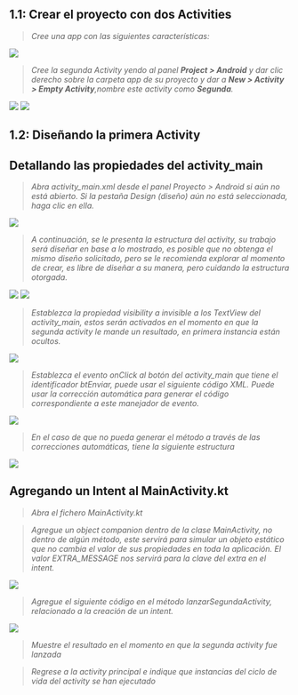 ## 1.1: Crear el proyecto con dos Activities

> *Cree una app con las siguientes características:*

<img src="medios\1.png"/>

> *Cree la segunda Activity yendo al panel **Project > Android** y dar clic derecho sobre la carpeta app de su proyecto y dar a **New > Activity > Empty Activity**,nombre este activity como **Segunda**.*

<img src="medios\2.png"/>
<img src="medios\3.png"/>


## 1.2: Diseñando la primera Activity 

## Detallando las propiedades del activity_main

> *Abra activity_main.xml desde el panel Proyecto > Android si aún no está abierto. Si la pestaña Design (diseño) aún no está seleccionada, haga clic en ella.*

<img src="medios\4.png"/>

> *A continuación, se le presenta la estructura del activity, su trabajo será diseñar en base a lo mostrado, es posible que no obtenga el mismo diseño solicitado, pero se le recomienda explorar al momento de crear, es libre de diseñar a su manera, pero cuidando la estructura otorgada.*

<img src="medios\6.png"/>
<img src="medios\7.png"/>

> *Establezca la propiedad visibility a invisible a los TextView del activity_main, estos serán activados en el momento en que la segunda activity le mande un resultado, en primera instancia están ocultos.*

<img src="medios\5.png"/>

> *Establezca el evento onClick al botón del activity_main que tiene el identificador btEnviar, puede usar el siguiente código XML. Puede usar la corrección automática para generar el código correspondiente a este manejador de evento.*

<img src="medios\8.png"/>

> *En el caso de que no pueda generar el método a través de las correcciones automáticas, tiene la siguiente estructura*

<img src="medios\9.png"/>

## Agregando un Intent al MainActivity.kt

> *Abra el fichero MainActivity.kt*

> *Agregue un object companion dentro de la clase MainActivity, no dentro de algún método, este servirá para simular un objeto estático que no cambia el valor de sus propiedades en toda la aplicación. El valor EXTRA_MESSAGE nos servirá para la clave del extra en el intent.*

<img src="medios\10.png"/>

> *Agregue el siguiente código en el método lanzarSegundaActivity, relacionado a la creación de un intent.*

<img src="medios\11.png"/>

> *Muestre el resultado en el momento en que la segunda activity fue lanzada*

> *Regrese a la activity principal e indique que instancias del ciclo de vida del activity se han ejecutado*

